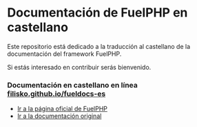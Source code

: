 # Documentación de FuelPHP en castellano
Este repositorio está dedicado a la traducción al castellano de la documentación del framework FuelPHP.

Si estás interesado en contribuir serás bienvenido.

### Documentación en castellano en línea [filisko.github.io/fueldocs-es](http://filisko.github.io/fueldocs-es/)

* [Ir a la página oficial de FuelPHP](http://fuelphp.com/)
* [Ir a la documentación original](http://fuelphp.com/docs/)
